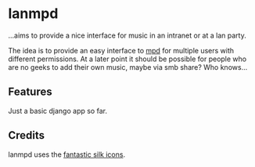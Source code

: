 lanmpd
======
...aims to provide a nice interface for music in an intranet or at a lan party.

The idea is to provide an easy interface to [mpd](http://mpd.wikia.com) for multiple users with different permissions. At a later point it should be possible for people who are no geeks to add their own music, maybe via smb share? Who knows...

Features
--------
Just a basic django app so far.

Credits
-------
lanmpd uses the [fantastic silk icons](http://www.famfamfam.com/lab/icons/silk/).
